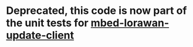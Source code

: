 # Deprecated, this code is now part of the unit tests for [mbed-lorawan-update-client](https://github.com/janjongboom/mbed-lorawan-update-client#unit-tests)
